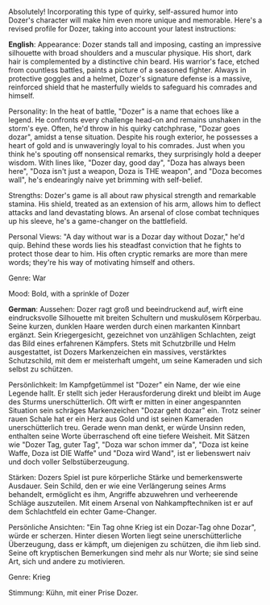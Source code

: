 Absolutely! Incorporating this type of quirky, self-assured humor into Dozer's character will make him even more unique and memorable. Here's a revised profile for Dozer, taking into account your latest instructions:

**English**:
Appearance: Dozer stands tall and imposing, casting an impressive silhouette with broad shoulders and a muscular physique. His short, dark hair is complemented by a distinctive chin beard. His warrior's face, etched from countless battles, paints a picture of a seasoned fighter. Always in protective goggles and a helmet, Dozer's signature defense is a massive, reinforced shield that he masterfully wields to safeguard his comrades and himself.

Personality: In the heat of battle, "Dozer" is a name that echoes like a legend. He confronts every challenge head-on and remains unshaken in the storm's eye. Often, he'd throw in his quirky catchphrase, "Dozar goes dozar", amidst a tense situation. Despite his rough exterior, he possesses a heart of gold and is unwaveringly loyal to his comrades. Just when you think he's spouting off nonsensical remarks, they surprisingly hold a deeper wisdom. With lines like, "Dozer day, good day", "Doza has always been here", "Doza isn't just a weapon, Doza is THE weapon", and "Doza becomes wall", he's endearingly naive yet brimming with self-belief.

Strengths: Dozer's game is all about raw physical strength and remarkable stamina. His shield, treated as an extension of his arm, allows him to deflect attacks and land devastating blows. An arsenal of close combat techniques up his sleeve, he's a game-changer on the battlefield.

Personal Views: "A day without war is a Dozar day without Dozar," he'd quip. Behind these words lies his steadfast conviction that he fights to protect those dear to him. His often cryptic remarks are more than mere words; they're his way of motivating himself and others.

Genre: War

Mood: Bold, with a sprinkle of Dozer

**German**:
Aussehen: Dozer ragt groß und beeindruckend auf, wirft eine eindrucksvolle Silhouette mit breiten Schultern und muskulösem Körperbau. Seine kurzen, dunklen Haare werden durch einen markanten Kinnbart ergänzt. Sein Kriegergesicht, gezeichnet von unzähligen Schlachten, zeigt das Bild eines erfahrenen Kämpfers. Stets mit Schutzbrille und Helm ausgestattet, ist Dozers Markenzeichen ein massives, verstärktes Schutzschild, mit dem er meisterhaft umgeht, um seine Kameraden und sich selbst zu schützen.

Persönlichkeit: Im Kampfgetümmel ist "Dozer" ein Name, der wie eine Legende hallt. Er stellt sich jeder Herausforderung direkt und bleibt im Auge des Sturms unerschütterlich. Oft wirft er mitten in einer angespannten Situation sein schräges Markenzeichen "Dozar geht dozar" ein. Trotz seiner rauen Schale hat er ein Herz aus Gold und ist seinen Kameraden unerschütterlich treu. Gerade wenn man denkt, er würde Unsinn reden, enthalten seine Worte überraschend oft eine tiefere Weisheit. Mit Sätzen wie "Dozer Tag, guter Tag", "Doza war schon immer da", "Doza ist keine Waffe, Doza ist DIE Waffe" und "Doza wird Wand", ist er liebenswert naiv und doch voller Selbstüberzeugung.

Stärken: Dozers Spiel ist pure körperliche Stärke und bemerkenswerte Ausdauer. Sein Schild, den er wie eine Verlängerung seines Arms behandelt, ermöglicht es ihm, Angriffe abzuwehren und verheerende Schläge auszuteilen. Mit einem Arsenal von Nahkampftechniken ist er auf dem Schlachtfeld ein echter Game-Changer.

Persönliche Ansichten: "Ein Tag ohne Krieg ist ein Dozar-Tag ohne Dozar", würde er scherzen. Hinter diesen Worten liegt seine unerschütterliche Überzeugung, dass er kämpft, um diejenigen zu schützen, die ihm lieb sind. Seine oft kryptischen Bemerkungen sind mehr als nur Worte; sie sind seine Art, sich und andere zu motivieren.

Genre: Krieg

Stimmung: Kühn, mit einer Prise Dozer.